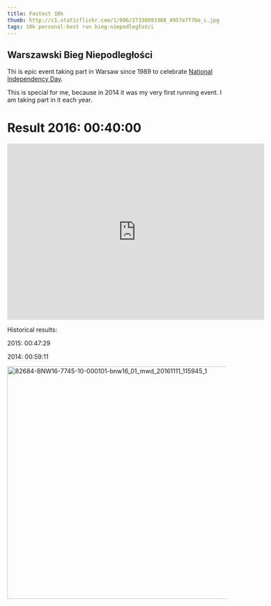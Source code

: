 ```yaml
---
title: Fastest 10k
thumb: http://c1.staticflickr.com/1/806/27330093388_4957e7f7be_c.jpg
tags: 10k personal-best run bieg-niepodległości
---
```



Warszawski Bieg Niepodległości
------------------------------

Thi is epic event taking part in Warsaw since 1989 to celebrate [National Independency Day](https://en.wikipedia.org/wiki/National_Independence_Day_(Poland)).


This is special for me, because in 2014 it was my very first running event. I am taking part in it each year.

Result 2016: 00:40:00
=====================


<iframe height='405' width='590' frameborder='0' allowtransparency='true' scrolling='no' src='https://www.strava.com/activities/772211024/embed/701200790096e21897000f797ded1c32d18ec864'></iframe>

Historical results:

2015: 00:47:29

2014: 00:59:11

<a data-flickr-embed="true"  href="https://www.flickr.com/photos/49424339@N02/30291492533/in/album-72157672762896574/" title="82684-BNW16-7745-10-000101-bnw16_01_mwd_20161111_115945_1"><img src="https://farm6.staticflickr.com/5707/30291492533_783ee5627a_c.jpg" width="800" height="534" alt="82684-BNW16-7745-10-000101-bnw16_01_mwd_20161111_115945_1"></a><script async src="//embedr.flickr.com/assets/client-code.js" charset="utf-8"></script>